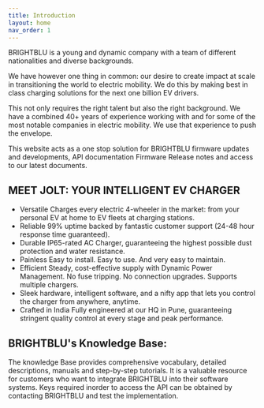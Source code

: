 ```yaml
---
title: Introduction
layout: home
nav_order: 1
---
```


BRIGHTBLU is a young and dynamic company with a team of different nationalities and diverse backgrounds.

We have however one thing in common: our desire to create impact at scale in transitioning the world to electric mobility. We do this by making best in class charging solutions for the next one billion EV drivers.

This not only requires the right talent but also the right background. We have a combined 40+ years of experience working with and for some of the most notable companies in electric mobility. We use that experience to push the envelope.

This website acts as a one stop solution for BRIGHTBLU firmware updates and developments, API documentation Firmware Release notes and access to our latest documents.

## MEET JOLT: YOUR INTELLIGENT EV CHARGER
* Versatile Charges every electric 4-wheeler in the market: from your personal EV at home to EV fleets at charging stations.
* Reliable 99% uptime backed by fantastic customer support (24-48 hour response time guaranteed).
* Durable IP65-rated AC Charger, guaranteeing the highest possible dust protection and water resistance.
* Painless Easy to install. Easy to use. And very easy to maintain.
* Efficient Steady, cost-effective supply with Dynamic Power Management. No fuse tripping. No connection upgrades. Supports multiple chargers.
* Sleek hardware, intelligent software, and a nifty app that lets you control the charger from anywhere, anytime.
* Crafted in India Fully engineered at our HQ in Pune, guaranteeing stringent quality control at every stage and peak performance.


## BRIGHTBLU's Knowledge Base:

The knowledge Base provides comprehensive vocabulary, detailed descriptions, manuals and step-by-step tutorials. It is a valuable resource for customers who want to integrate BRIGHTBLU into their software systems. Keys required inorder to access the API can be obtained by contacting BRIGHTBLU and test the implementation.
